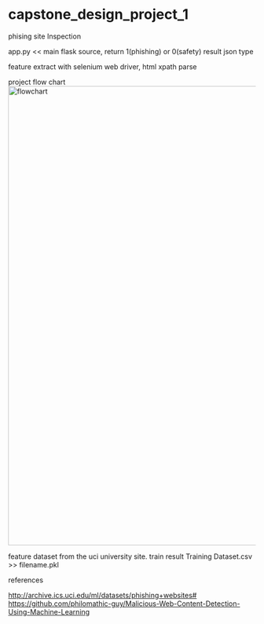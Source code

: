 # capstone_design_project_1
phising site Inspection

app.py << main flask source, 
return 1(phishing) or 0(safety) result json type

feature extract with 
selenium web driver,
html xpath parse

project flow chart
<img width="935" alt="flowchart" src="https://user-images.githubusercontent.com/17266558/91579279-59d14d80-e986-11ea-9eea-7c6fd37249a9.png">

feature dataset from the uci university site.
train result 
Training Dataset.csv >> filename.pkl

references

http://archive.ics.uci.edu/ml/datasets/phishing+websites#
https://github.com/philomathic-guy/Malicious-Web-Content-Detection-Using-Machine-Learning
